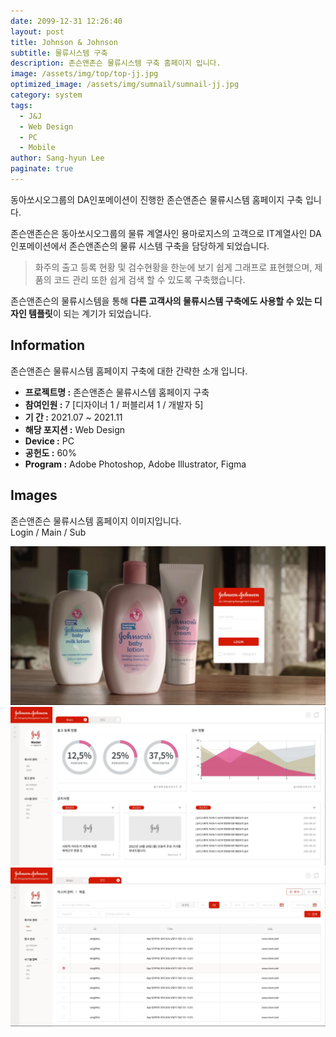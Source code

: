```yaml
---
date: 2099-12-31 12:26:40
layout: post
title: Johnson & Johnson
subtitle: 물류시스템 구축
description: 존슨앤존슨 물류시스템 구축 홈페이지 입니다.
image: /assets/img/top/top-jj.jpg
optimized_image: /assets/img/sumnail/sumnail-jj.jpg
category: system
tags:
  - J&J
  - Web Design
  - PC
  - Mobile
author: Sang-hyun Lee
paginate: true
---
```


<link rel="stylesheet" href="/assets/css/slick.css">
<link rel="stylesheet" href="/assets/css/slick-theme.css">


동아쏘시오그룹의 DA인포메이션이 진행한 존슨앤존슨 물류시스템 홈페이지 구축 입니다.

존슨앤존슨은 동아쏘시오그룹의 물류 계열사인 용마로지스의 고객으로 IT계열사인 DA인포메이션에서 존슨앤존슨의 물류 시스템 구축을 담당하게 되었습니다.


> 화주의 출고 등록 현황 및 검수현황을 한눈에 보기 쉽게 그래프로 표현했으며, 제품의 코드 관리 또한 쉽게 검색 할 수 있도록 구축했습니다.


존슨앤존슨의 물류시스템을 통해 **다른 고객사의 물류시스템 구축에도 사용할 수 있는 디자인 템플릿**이 되는 계기가 되었습니다.


<!--page-->

## Information

존슨앤존슨 물류시스템 홈페이지 구축에 대한 간략한 소개 입니다.

- **프로젝트명 :** 존슨앤존슨 물류시스템 홈페이지 구축
- **참여인원 :** 7 [디자이너 1 / 퍼블리셔 1 / 개발자 5]
- **기 간 :** 2021.07 ~ 2021.11 
- **해당 포지션 :** Web Design
- **Device :** PC
- **공헌도 :** 60%
- **Program :** Adobe Photoshop, Adobe Illustrator, Figma


<!--page-->

## Images

존슨앤존슨 물류시스템 홈페이지 이미지입니다.<br>
Login / Main / Sub

<section class="quotes">
  <div class="bubble">
    <img src="/assets/img/slide/jj01.jpg" />
  </div>
  <div class="bubble">
    <img src="/assets/img/slide/jj02.JPG" /> 
  </div>
  <div class="bubble">
    <img src="/assets/img/slide/jj03.JPG" /> 
  </div>
</section>


<p></p>
<p></p>




<script type="text/javascript" src="https://cdnjs.cloudflare.com/ajax/libs/jquery/2.1.3/jquery.min.js"></script>
<script type="text/javascript" src="https://cdn.jsdelivr.net/jquery.slick/1.5.0/slick.min.js"></script>

<script>
	$('.quotes').slick({
  dots: true,
  infinite: true,
  autoplay: false,
  autoplaySpeed: 6000,
  speed: 800,
  slidesToShow: 1,
  adaptiveHeight: true
});
$( document ).ready(function() {
$('.no-fouc').removeClass('no-fouc');
});
</script>





